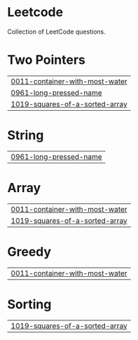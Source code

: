 # Leetcode
Collection of LeetCode questions.


# Two Pointers
|  |
| ------- |
| [0011-container-with-most-water](https://github.com/Mohit-106/Leetcode/tree/master/0011-container-with-most-water) |
| [0961-long-pressed-name](https://github.com/Mohit-106/Leetcode/tree/master/0961-long-pressed-name) |
| [1019-squares-of-a-sorted-array](https://github.com/Mohit-106/Leetcode/tree/master/1019-squares-of-a-sorted-array) |
# String
|  |
| ------- |
| [0961-long-pressed-name](https://github.com/Mohit-106/Leetcode/tree/master/0961-long-pressed-name) |
# Array
|  |
| ------- |
| [0011-container-with-most-water](https://github.com/Mohit-106/Leetcode/tree/master/0011-container-with-most-water) |
| [1019-squares-of-a-sorted-array](https://github.com/Mohit-106/Leetcode/tree/master/1019-squares-of-a-sorted-array) |
# Greedy
|  |
| ------- |
| [0011-container-with-most-water](https://github.com/Mohit-106/Leetcode/tree/master/0011-container-with-most-water) |
# Sorting
|  |
| ------- |
| [1019-squares-of-a-sorted-array](https://github.com/Mohit-106/Leetcode/tree/master/1019-squares-of-a-sorted-array) |